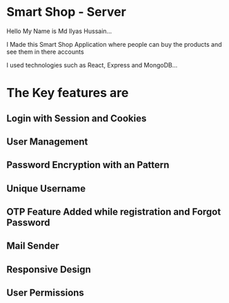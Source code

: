 # Smart Shop - Server


Hello My Name is Md Ilyas Hussain...

I Made this Smart Shop Application where people can buy the products and see them in there accounts

I used technologies such as React, Express and MongoDB...


# The Key features are 

## Login with Session and Cookies

## User Management

## Password Encryption with an Pattern

## Unique Username

## OTP Feature Added while registration and Forgot Password

## Mail Sender

## Responsive Design

## User Permissions